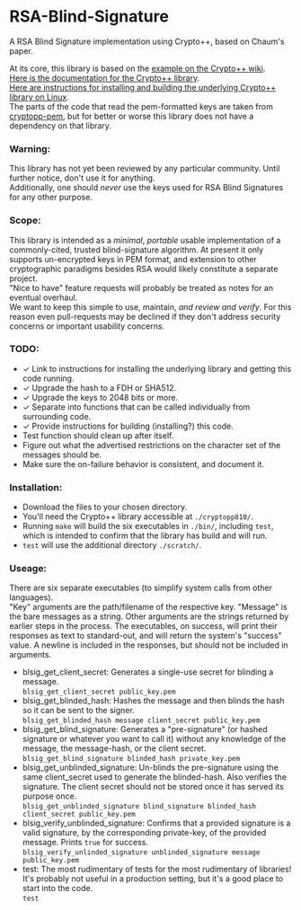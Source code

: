 # RSA-Blind-Signature
A RSA Blind Signature implementation using Crypto++, based on Chaum's paper.

At its core, this library is based on the [example on the Crypto++ wiki](https://www.cryptopp.com/wiki/Raw_RSA#RSA_Blind_Signature).  
[Here is the documentation for the Crypto++ library](https://www.cryptopp.com/docs/ref/).  
[Here are instructions for installing and building the underlying Crypto++ library on Linux](https://www.cryptopp.com/wiki/Linux#Build_and_Install_the_Library).  
The parts of the code that read the pem-formatted keys are taken from [cryptopp-pem](https://github.com/noloader/cryptopp-pem), but for better or worse this library does not have a dependency on that library.  

### Warning:
This library has not yet been reviewed by any particular community. Until further notice, don't use it for anything.  
Additionally, one should _never_ use the keys used for RSA Blind Signatures for any other purpose.

### Scope:
This library is intended as a _minimal_, _portable_ usable implementation of a commonly-cited, trusted blind-signature algorithm. At present it only supports un-encrypted keys in PEM format, and extension to other cryptographic paradigms besides RSA would likely constitute a separate project.  
"Nice to have" feature requests will probably be treated as notes for an eventual overhaul.  
We want to keep this simple to use, maintain, _and review and verify_. For this reason even pull-requests may be declined if they don't address security concerns or important usability concerns.

### TODO:
- ✓ Link to instructions for installing the underlying library and getting this code running.
- ✓ Upgrade the hash to a FDH or SHA512.
- ✓ Upgrade the keys to 2048 bits or more.
- ✓ Separate into functions that can be called individually from surrounding code.
- ✓ Provide instructions for building (installing?) this code.
- Test function should clean up after itself.
- Figure out what the advertised restrictions on the character set of the messages should be.
- Make sure the on-failure behavior is consistent, and document it.

### Installation:
- Download the files to your chosen directory.
- You'll need the Crypto++ library accessible at `./cryptopp810/`.
- Running `make` will build the six executables in `./bin/`, including `test`, which is intended to confirm that the library has build and will run.
- `test` will use the additional directory `./scratch/`.

### Useage:
There are six separate executables (to simplify system calls from other languages).  
"Key" arguments are the path/filename of the respective key. "Message" is the bare messages as a string. Other arguments are the strings returned by earlier steps in the process. 
The executables, on success, will print their responses as text to standard-out, and will return the system's "success" value. A newline is included in the responses, but should not be included in arguments.
- blsig_get_client_secret: Generates a single-use secret for blinding a message.  
  `blsig_get_client_secret public_key.pem`
- blsig_get_blinded_hash: Hashes the message and then blinds the hash so it can be sent to the signer.  
  `blsig_get_blinded_hash message client_secret public_key.pem`
- blsig_get_blind_signature: Generates a "pre-signature" (or hashed signature or whatever you want to call it) without any knowledge of the message, the message-hash, or the client secret.  
  `blsig_get_blind_signature blinded_hash private_key.pem`
- blsig_get_unblinded_signature: Un-blinds the pre-signature using the same client_secret used to generate the blinded-hash. Also verifies the signature. The client secret should not be stored once it has served its purpose once.  
  `blsig_get_unblinded_signature blind_signature blinded_hash client_secret public_key.pem`
- blsig_verify_unblinded_signature: Confirms that a provided signature is a valid signature, by the corresponding private-key, of the provided message. Prints `true` for success.  
  `blsig_verify_unlinded_signature unblinded_signature message public_key.pem`
- test: The most rudimentary of tests for the most rudimentary of libraries! It's probably not useful in a production setting, but it's a good place to start into the code.  
  `test`
